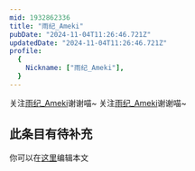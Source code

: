 ```yaml
---
mid: 1932862336
title: "雨纪_Ameki"
pubDate: "2024-11-04T11:26:46.721Z"
updatedDate: "2024-11-04T11:26:46.721Z"
profile:
  {
    Nickname: ["雨纪_Ameki"],
  }
---
```


关注[雨纪_Ameki](https://space.bilibili.com/1932862336)谢谢喵~ 关注[雨纪_Ameki](https://space.bilibili.com/1932862336)谢谢喵~

## 此条目有待补充
你可以在[这里](https://github.com/Yuhanawa/VTuber.ICU-Content/edit/master/v/雨纪_Ameki/index.md)编辑本文
